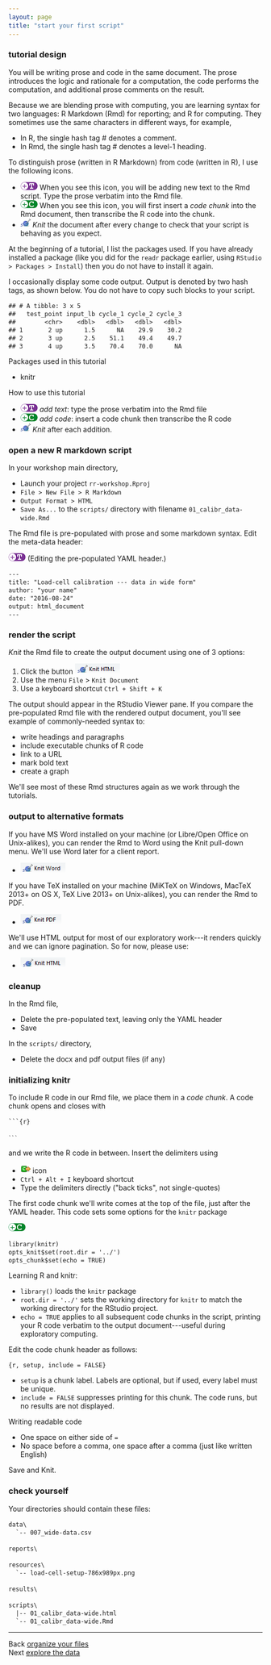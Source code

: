 ```yaml
---
layout: page
title: "start your first script"
---
```








### tutorial design

You will be writing prose and code in the same document. The prose introduces the logic and rationale for a computation, the code performs the computation, and additional prose comments on the result. 

Because we are blending prose with computing, you are learning syntax for two languages: R Markdown (Rmd) for reporting; and R for computing. They sometimes use the same characters in different ways, for example, 

- In R, the single hash tag # denotes a comment.
- In Rmd, the single hash tag # denotes a level-1 heading. 

To distinguish prose (written in R Markdown) from code (written in R), I use the following icons. 

- ![](../resources/images/text-icon.png)<!-- --> When you see this icon, you will be adding new text to the Rmd script. Type the prose verbatim into the Rmd file.
- ![](../resources/images/code-icon.png)<!-- --> When you see this icon, you will first insert a *code chunk*  into the Rmd document, then transcribe the R code into the chunk. 
- ![](../resources/images/knit-icon.png)<!-- --> *Knit* the document after every change to check that your script is behaving as you expect.   

At the beginning of a tutorial, I list the packages used. If you have already installed a package (like you did for the `readr` package earlier, using `RStudio > Packages > Install`) then you do not have to install it again. 

I occasionally display some code output. Output is denoted by two hash tags, as shown below. You do not have to copy such blocks to your script.




```
## # A tibble: 3 x 5
##   test_point input_lb cycle_1 cycle_2 cycle_3
##        <chr>    <dbl>   <dbl>   <dbl>   <dbl>
## 1       2 up      1.5      NA    29.9    30.2
## 2       3 up      2.5    51.1    49.4    49.7
## 3       4 up      3.5    70.4    70.0      NA
```






Packages used in this tutorial 

- knitr

How to use this tutorial 

- ![](../resources/images/text-icon.png)<!-- --> *add text*: type the prose verbatim into the Rmd file 
- ![](../resources/images/code-icon.png)<!-- --> *add code*: insert a code chunk then transcribe the R code 
- ![](../resources/images/knit-icon.png)<!-- --> *Knit* after each addition. 

### open a new R markdown script 

In your workshop main directory, 

- Launch your project `rr-workshop.Rproj` 
- `File > New File > R Markdown` 
- `Output Format > HTML` 
- `Save As...` to the `scripts/` directory with filename `01_calibr_data-wide.Rmd`  

The Rmd file is pre-populated with prose and some markdown syntax. Edit the meta-data header:

![](../resources/images/text-icon.png)<!-- --> (Editing the pre-populated YAML header.)

    ---
    title: "Load-cell calibration --- data in wide form"
    author: "your name"
    date: "2016-08-24"
    output: html_document
    ---

### render the script 

*Knit* the Rmd file to create the output document using one of 3 options: 

1. Click the button ![](../resources/images/knit-html.png)<!-- -->
1. Use the menu `File` > `Knit Document`
1. Use a keyboard shortcut `Ctrl + Shift + K`

The output should appear in the RStudio Viewer pane. If you compare the pre-populated Rmd file with the rendered output document, you'll see example of commonly-needed syntax to:  

- write headings and paragraphs 
- include executable chunks of R code 
- link to a URL 
- mark bold text  
- create a graph 

We'll see most of these Rmd structures again as we work through the tutorials. 


### output to alternative formats 

If you have MS Word installed on your machine (or Libre/Open Office on Unix-alikes), you can render the Rmd to Word using the Knit pull-down menu. We'll use Word later for a client report. 

- ![](../resources/images/knit-word.png)<!-- -->

If you have TeX installed on your machine (MiKTeX on Windows, MacTeX 2013+ on OS X, TeX Live 2013+ on Unix-alikes), you can render the Rmd to PDF.

- ![](../resources/images/knit-pdf.png)<!-- -->

We'll use HTML output for most of our exploratory work---it renders quickly and we can ignore pagination. So for now, please use: 

- ![](../resources/images/knit-html.png)<!-- -->


### cleanup  

In the Rmd file, 

- Delete the pre-populated text, leaving only the YAML header
- Save

In the `scripts/` directory, 

- Delete the docx and pdf output files (if any) 

### initializing knitr

To include R code in our Rmd file, we place them in a *code chunk*. A code chunk opens and closes with 

<pre><code>```{r}

<code>```</code>
</code></pre>

and we write the R code in between.  Insert the delimiters using 

- ![](../resources/images/insert-code.png) icon
- `Ctrl + Alt + I` keyboard shortcut
- Type the delimiters directly ("back ticks", not single-quotes)

The first code chunk we'll write comes at the top of the file, just after the YAML header. This code sets some options for the `knitr` package 

![](../resources/images/code-icon.png)<!-- --> 

    library(knitr)
    opts_knit$set(root.dir = '../')
    opts_chunk$set(echo = TRUE)

Learning R and knitr:

- `library()` loads the `knitr` package
- `root.dir = '../'` sets the working directory for `knitr` to match the working directory for the RStudio project.  
- `echo = TRUE` applies to all subsequent code chunks in the script,  printing your R code verbatim to the output document---useful during exploratory computing. 

Edit the code chunk header as follows:

    {r, setup, include = FALSE}

- `setup` is a chunk label. Labels are optional, but if used, every label must be unique.
- `include = FALSE` suppresses printing for this chunk. The code runs, but no results are not displayed. 

Writing readable code

- One space on either side of `=`
- No space before a comma, one space after a comma (just like written English) 

Save and Knit. 

### check yourself

Your directories should contain these files:

    data\
      `-- 007_wide-data.csv

    reports\
    
    resources\
      `-- load-cell-setup-786x989px.png 
      
    results\
      
    scripts\
      |-- 01_calibr_data-wide.html
      `-- 01_calibr_data-wide.Rmd 




---
Back [organize your files](104_organize-files.html)<br>
Next [explore the data](109_explore-data.html)




